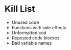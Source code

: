 Kill List
=========
* Unused code 
* Functions with side effects 
* Unformatted cod
* Repeated code blockes
* Bad variable names
 




